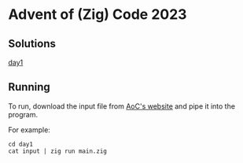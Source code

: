 # Advent of (Zig) Code 2023

## Solutions
[day1](./day1/main.zig)

## Running
To run, download the input file from [AoC's website](https://adventofcode.com/2023)
and pipe it into the program.

For example:
```
cd day1
cat input | zig run main.zig
```

